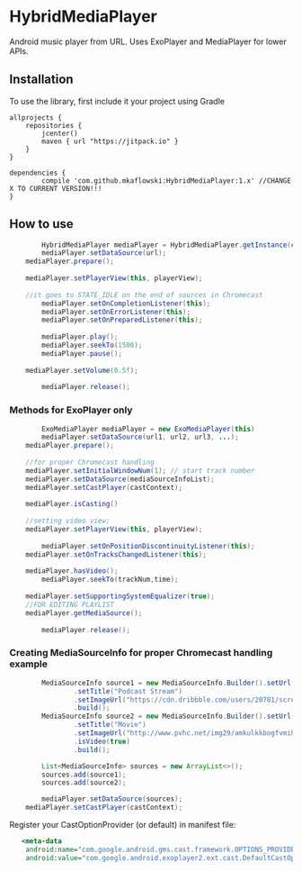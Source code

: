 # HybridMediaPlayer
Android music player from URL. Uses ExoPlayer and MediaPlayer for lower APIs.

## Installation

To use the library, first include it your project using Gradle

    allprojects {
        repositories {
            jcenter()
            maven { url "https://jitpack.io" }
        }
    }

	dependencies {
	        compile 'com.github.mkaflowski:HybridMediaPlayer:1.x' //CHANGE X TO CURRENT VERSION!!!
	}
	

## How to use

```java
        HybridMediaPlayer mediaPlayer = HybridMediaPlayer.getInstance(context);
        mediaPlayer.setDataSource(url);
	mediaPlayer.prepare();
	
	mediaPlayer.setPlayerView(this, playerView);
	
	//it goes to STATE_IDLE on the end of sources in Chromecast 
        mediaPlayer.setOnCompletionListener(this);
        mediaPlayer.setOnErrorListener(this);
        mediaPlayer.setOnPreparedListener(this);
        
        mediaPlayer.play();
        mediaPlayer.seekTo(1500);
        mediaPlayer.pause();
	
	mediaPlayer.setVolume(0.5f);
        
        mediaPlayer.release();
```

### Methods for ExoPlayer only

```java
        ExoMediaPlayer mediaPlayer = new ExoMediaPlayer(this)
        mediaPlayer.setDataSource(url1, url2, url3, ...);
	mediaPlayer.prepare();
	
	//for proper Chromecast handling
	mediaPlayer.setInitialWindowNum(1); // start track number
	mediaPlayer.setDataSource(mediaSourceInfoList);
	mediaPlayer.setCastPlayer(castContext);
	
	mediaPlayer.isCasting()
	
	//setting video view:
	mediaPlayer.setPlayerView(this, playerView);
	
        mediaPlayer.setOnPositionDiscontinuityListener(this);
	mediaPlayer.setOnTracksChangedListener(this);
        
	mediaPlayer.hasVideo();
        mediaPlayer.seekTo(trackNum,time);
	
	mediaPlayer.setSupportingSystemEqualizer(true);
	//FOR EDITING PLAYLIST
	mediaPlayer.getMediaSource();
	
        mediaPlayer.release();
```
### Creating MediaSourceInfo for proper Chromecast handling example

```java
        MediaSourceInfo source1 = new MediaSourceInfo.Builder().setUrl(url)
                .setTitle("Podcast Stream")
                .setImageUrl("https://cdn.dribbble.com/users/20781/screenshots/573506/podcast_logo.jpg")
                .build();
        MediaSourceInfo source2 = new MediaSourceInfo.Builder().setUrl(url3)
                .setTitle("Movie")
                .setImageUrl("http://www.pvhc.net/img29/amkulkkbogfvmihgspru.png")
                .isVideo(true)
                .build();

        List<MediaSourceInfo> sources = new ArrayList<>();
        sources.add(source1);
        sources.add(source2);

        mediaPlayer.setDataSource(sources);
	mediaPlayer.setCastPlayer(castContext);
```

Register your CastOptionProvider (or default) in manifest file:

```xml
   <meta-data
    android:name="com.google.android.gms.cast.framework.OPTIONS_PROVIDER_CLASS_NAME"
    android:value="com.google.android.exoplayer2.ext.cast.DefaultCastOptionsProvider" />
```
